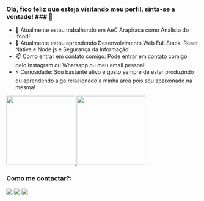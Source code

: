 ### Olá, fico feliz que esteja visitando meu perfil, sinta-se a vontade! ### 👋


- 🔭 Atualmente estou trabalhando em AeC Arapiraca como Analista do Ifood!
- 🌱 Atualmente estou aprendendo Desenvolvimento Web Full Stack, React Native e Node.js e Segurança da Informação!
- 📫 Como entrar em contato comigo: Pode entrar em contato comigo pelo Instagram ou Whatsapp ou meu email pessoal!
- ⚡ Curiosidade: Sou bastante ativo e gosto sempre de estar produzindo ou aprendendo algo relacionado a minha área pois sou apaixonado na mesma!

<div>
<a href="https://github.com/seu-usuário-aqui">
<img height="180em" src="https://github-readme-stats.vercel.app/api/top-langs/?username=Antonizinhobr&layout=compact&langs_count=7&theme=dracula"/>
<img height="180em" src="https://github-readme-stats.vercel.app/api?username=Antonizinhobr&show_icons=true&theme=dracula&include_all_commits=true&count_private=true"/>
</div>

### Como me contactar?:

<div>
<a href="https://www.youtube.com/channel/UC88QEmxaSyY_V2vXn1RMgQQ" target="_blank"><img src="https://img.shields.io/badge/YouTube-FF0000?style=for-the-badge&logo=youtube&logoColor=white" target="_blank"></a>
<a href="https://www.instagram.com/_anthonny_michael_dev/" target="_blank"><img src="https://img.shields.io/badge/-Instagram-%23E4405F?style=for-the-badge&logo=instagram&logoColor=white" target="_blank"></a>
<a href="https://www.linkedin.com/in/anthonny-michael-64450a206/" target="_blank"><img src="https://img.shields.io/badge/-LinkedIn-%230077B5?style=for-the-badge&logo=linkedin&logoColor=white" target="_blank"></a>  
</div>
